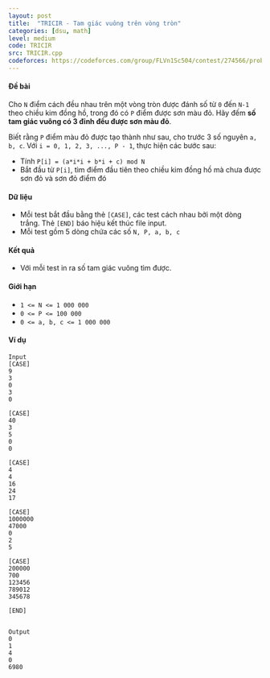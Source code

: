 ```yaml
---
layout: post
title:  "TRICIR - Tam giác vuông trên vòng tròn"
categories: [dsu, math]
level: medium
code: TRICIR
src: TRICIR.cpp
codeforces: https://codeforces.com/group/FLVn1Sc504/contest/274566/problem/V
---
```



#### Đề bài

Cho `N` điểm cách đều nhau trên một vòng tròn được đánh số từ `0` đến `N-1` theo chiều kim đồng hồ, trong đó có `P` điểm được sơn màu đỏ. Hãy đếm **số tam giác vuông có 3 đỉnh đều được sơn màu đỏ**.

Biết rằng `P` điểm màu đỏ được tạo thành như sau, cho trước 3 số nguyên `a, b, c`. Với `i = 0, 1, 2, 3, ..., P - 1`, thực hiện các bước sau:

+ Tính `P[i] = (a*i*i + b*i + c) mod N`
+ Bắt đầu từ `P[i]`, tìm điểm đầu tiên theo chiều kim đồng hồ mà chưa được sơn đỏ và sơn đỏ điểm đó

#### Dữ liệu

+ Mỗi test bắt đầu bằng thẻ `[CASE]`, các test cách nhau bởi một dòng trắng. Thẻ `[END]` báo hiệu kết thúc file input.
+ Mỗi test gồm 5 dòng chứa các số `N, P, a, b, c`

#### Kết quả

+ Với mỗi test in ra số tam giác vuông tìm được.

#### Giới hạn

+ `1 <= N <= 1 000 000`
+ `0 <= P <= 100 000`
+ `0 <= a, b, c <= 1 000 000`

#### Ví dụ

```
Input
[CASE]
9
3
0
3
0

[CASE]
40
3
5
0
0

[CASE]
4
4
16
24
17
    	
[CASE]
1000000
47000
0
2
5

[CASE]
200000
700
123456
789012
345678

[END]


Output
0
1
4
0
6980
```

<!--more-->

